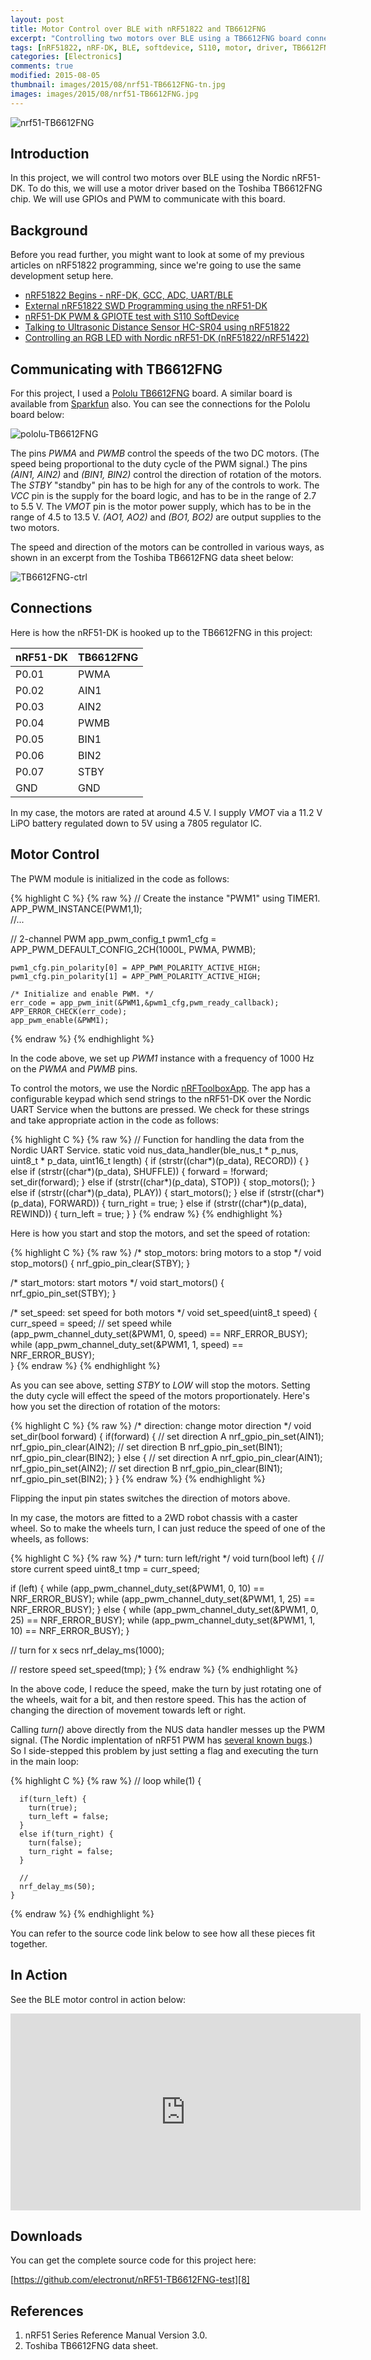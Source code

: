 ```yaml
---
layout: post
title: Motor Control over BLE with nRF51822 and TB6612FNG
excerpt: "Controlling two motors over BLE using a TB6612FNG board connected to the Nordic nRF51-DK (nRF51822/nRF51422)."
tags: [nRF51822, nRF-DK, BLE, softdevice, S110, motor, driver, TB6612FNG]
categories: [Electronics]
comments: true
modified: 2015-08-05
thumbnail: images/2015/08/nrf51-TB6612FNG-tn.jpg
images: images/2015/08/nrf51-TB6612FNG.jpg
---
```


![nrf51-TB6612FNG](/images/2015/08/nrf51-TB6612FNG.jpg "nrf51-TB6612FNG")

## Introduction

In this project, we will control two motors over BLE using the
Nordic nRF51-DK. To do this, we will use a motor driver based on the
Toshiba TB6612FNG chip. We will use GPIOs and PWM to communicate
with this board.

## Background

Before you read further, you might want to look at some of my previous
articles on nRF51822 programming, since we're going to use the same
development setup here.

* [nRF51822 Begins - nRF-DK, GCC, ADC, UART/BLE][1]
* [External nRF51822 SWD Programming using the nRF51-DK][2]
* [nRF51-DK PWM & GPIOTE test with S110 SoftDevice][3]
* [Talking to Ultrasonic Distance Sensor HC-SR04 using nRF51822][4]
* [Controlling an RGB LED with Nordic nRF51-DK (nRF51822/nRF51422)][5]

## Communicating with TB6612FNG

For this project, I used a [Pololu TB6612FNG][6] board. A similar board
is available from [Sparkfun][7] also. You can see the connections for the
Pololu board below:

![pololu-TB6612FNG](/images/2015/08/pololu-TB6612FNG.png "pololu-TB6612FNG")

The pins *PWMA* and *PWMB* control the speeds of the two DC motors. (The
speed being proportional to the duty cycle of the PWM signal.) The pins
*(AIN1, AIN2)* and *(BIN1, BIN2)* control the direction of rotation
of the motors. The *STBY* "standby" pin has to be high for any of the
controls to work. The *VCC* pin is the supply for the board logic, and
has to be in the range of 2.7 to 5.5 V. The *VMOT* pin is the motor
power supply, which has to be in the range of 4.5 to 13.5 V. *(AO1, AO2)*
and *(BO1, BO2)* are output supplies to the two motors.

The speed and direction of the motors can be controlled in various ways,
as shown in an excerpt from the Toshiba TB6612FNG data sheet below:

![TB6612FNG-ctrl](/images/2015/08/TB6612FNG-ctrl.png "TB6612FNG-ctrl")

## Connections

Here is how the nRF51-DK is hooked up to the TB6612FNG in this project:

| nRF51-DK | TB6612FNG|
|:------- |:--------|
| P0.01| PWMA |
| P0.02| AIN1 |
| P0.03| AIN2 |
| P0.04| PWMB |
| P0.05| BIN1 |
| P0.06| BIN2 |
| P0.07| STBY |
| GND | GND |

In my case, the motors are rated at around 4.5 V. I supply *VMOT* via
a 11.2 V LiPO battery regulated down to 5V using a 7805 regulator IC.  

## Motor Control

The PWM module is initialized in the code as follows:

{% highlight C %}
{% raw %}
   // Create the instance "PWM1" using TIMER1.
   APP_PWM_INSTANCE(PWM1,1);   
   //...

   // 2-channel PWM
   app_pwm_config_t pwm1_cfg =
      APP_PWM_DEFAULT_CONFIG_2CH(1000L, PWMA, PWMB);

    pwm1_cfg.pin_polarity[0] = APP_PWM_POLARITY_ACTIVE_HIGH;
    pwm1_cfg.pin_polarity[1] = APP_PWM_POLARITY_ACTIVE_HIGH;

    /* Initialize and enable PWM. */
    err_code = app_pwm_init(&PWM1,&pwm1_cfg,pwm_ready_callback);
    APP_ERROR_CHECK(err_code);
    app_pwm_enable(&PWM1);
{% endraw %}
{% endhighlight %}

In the code above, we set up *PWM1* instance with a frequency of
1000 Hz on the *PWMA* and *PWMB* pins.

To control the motors, we use the Nordic [nRFToolboxApp][9].
The app has a configurable keypad which send strings to the
nRF51-DK over the Nordic UART Service when the buttons are pressed. We
check for these strings and take appropriate action in the code as
follows:

{% highlight C %}
{% raw %}
// Function for handling the data from the Nordic UART Service.
static void nus_data_handler(ble_nus_t * p_nus, uint8_t * p_data,
                             uint16_t length)
{
  if (strstr((char*)(p_data), RECORD)) {
  }
  else if (strstr((char*)(p_data), SHUFFLE)) {
    forward = !forward;
    set_dir(forward);
  }
  else if (strstr((char*)(p_data), STOP)) {
    stop_motors();
  }
  else if (strstr((char*)(p_data), PLAY)) {
    start_motors();
  }
  else if (strstr((char*)(p_data), FORWARD)) {
    turn_right = true;
  }
  else if (strstr((char*)(p_data), REWIND)) {
    turn_left = true;
  }
}
{% endraw %}
{% endhighlight %}

Here is how you start and stop the motors, and set the speed of rotation:

{% highlight C %}
{% raw %}
/* stop_motors: bring motors to a stop */
void stop_motors()
{
  nrf_gpio_pin_clear(STBY);
}

/* start_motors: start motors */
void start_motors()
{
  nrf_gpio_pin_set(STBY);
}

/* set_speed: set speed for both motors */
void set_speed(uint8_t speed)
{
  curr_speed = speed;
  // set speed
  while (app_pwm_channel_duty_set(&PWM1, 0, speed) == NRF_ERROR_BUSY);
  while (app_pwm_channel_duty_set(&PWM1, 1, speed) == NRF_ERROR_BUSY);      
}
{% endraw %}
{% endhighlight %}

As you can see above, setting *STBY* to *LOW* will stop the
motors. Setting the duty cycle will effect the speed of the motors
proportionately. Here's how you set the direction of rotation of the
motors:

{% highlight C %}
{% raw %}
/* direction: change motor direction */
void set_dir(bool forward)
{
  if(forward) {
    // set direction A
    nrf_gpio_pin_set(AIN1);
    nrf_gpio_pin_clear(AIN2);
    // set direction B
    nrf_gpio_pin_set(BIN1);
    nrf_gpio_pin_clear(BIN2);
  }
  else {
     // set direction A
    nrf_gpio_pin_clear(AIN1);
    nrf_gpio_pin_set(AIN2);
    // set direction B
    nrf_gpio_pin_clear(BIN1);
    nrf_gpio_pin_set(BIN2);
  }
}
{% endraw %}
{% endhighlight %}

Flipping the input pin states switches the direction of motors above.

In my case, the motors are fitted to a 2WD robot chassis with a caster
wheel. So to make the wheels turn, I can just reduce the speed of one
of the wheels, as follows:

{% highlight C %}
{% raw %}
/* turn: turn left/right */
void turn(bool left)
{
  // store current speed
  uint8_t tmp = curr_speed;

  if (left) {
    while (app_pwm_channel_duty_set(&PWM1, 0, 10) == NRF_ERROR_BUSY);
    while (app_pwm_channel_duty_set(&PWM1, 1, 25) == NRF_ERROR_BUSY);
  }
  else {
    while (app_pwm_channel_duty_set(&PWM1, 0, 25) == NRF_ERROR_BUSY);
    while (app_pwm_channel_duty_set(&PWM1, 1, 10) == NRF_ERROR_BUSY);
  }

  // turn for x secs
  nrf_delay_ms(1000);

  // restore speed
  set_speed(tmp);
}
{% endraw %}
{% endhighlight %}

In the above code, I reduce the speed, make the turn by just rotating
one of the wheels, wait for a bit, and then restore speed. This has
the action of changing the direction of movement towards left or
right.

Calling *turn()* above directly from the NUS data handler messes up
the PWM signal. (The Nordic implentation of nRF51 PWM has [several known
bugs][10].) So I side-stepped this problem by just setting a flag and
executing the turn in the main loop:

{% highlight C %}
{% raw %}
    // loop
    while(1) {

      if(turn_left) {
        turn(true);
        turn_left = false;
      }
      else if(turn_right) {
        turn(false);
        turn_right = false;
      }

      //
      nrf_delay_ms(50);
    }
{% endraw %}
{% endhighlight %}

You can refer to the source code link below to see how all these
pieces fit together.

## In Action

See the BLE motor control in action below:

<iframe width="560" height="315" src="https://www.youtube.com/embed/pYzz8bZZ0Tc" frameborder="0" allowfullscreen></iframe>

## Downloads

You can get the complete source code for this project here:

[https://github.com/electronut/nRF51-TB6612FNG-test][8]


## References

1. nRF51 Series Reference Manual Version 3.0.
2. Toshiba TB6612FNG data sheet.


[1]: http://electronut.in/nrf51-adc-test/
[2]: http://electronut.in/nrf51-dk-external-programming/
[3]: http://electronut.in/nrf51-pwm-test/
[4]: http://electronut.in/nrf51-hcsr04/
[5]: http://electronut.in/nrf51-rgb-led-test/
[6]: https://www.pololu.com/product/713
[7]: https://www.sparkfun.com/products/9457
[8]: https://github.com/electronut/nRF51-TB6612FNG-test
[9]: https://www.nordicsemi.com/eng/Products/nRFready-Demo-Apps/nRF-Toolbox-App
[10]: https://devzone.nordicsemi.com/question/39809/sometimes-pwm-signal-is-reversed/#46148
